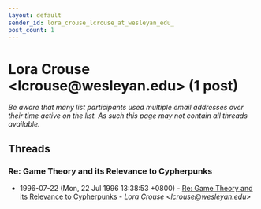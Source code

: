```yaml
---
layout: default
sender_id: lora_crouse_lcrouse_at_wesleyan_edu_
post_count: 1
---
```


# Lora Crouse <lcrouse<span>@</span>wesleyan.edu> (1 post)

_Be aware that many list participants used multiple email addresses over their time active on the list. As such this page may not contain all threads available._

## Threads

### Re: Game Theory and its Relevance to Cypherpunks
+ 1996-07-22 (Mon, 22 Jul 1996 13:38:53 +0800) - [Re: Game Theory and its Relevance to Cypherpunks](/archive/1996/07/3a6ace338796553458c059a9de71ca23555da8c6626f0327eba231236d287643) - _Lora Crouse \<lcrouse@wesleyan.edu\>_

